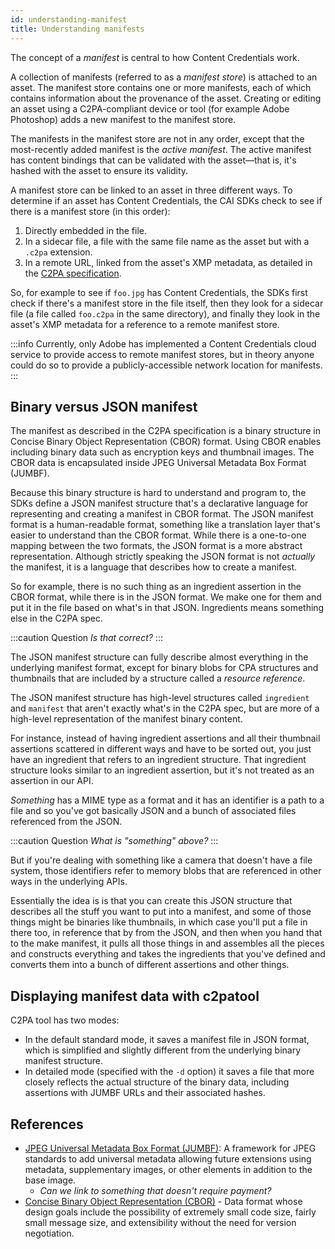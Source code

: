 ```yaml
---
id: understanding-manifest
title: Understanding manifests
---
```


The concept of a _manifest_ is central to how Content Credentials work.

A collection of manifests (referred to as a _manifest store_) is attached to an asset. The manifest store contains one or more manifests, each of which contains information about the provenance of the asset. Creating or editing an asset using a C2PA-compliant device or tool (for example Adobe Photoshop) adds a new manifest to the manifest store.

The manifests in the manifest store are not in any order, except that the most-recently added manifest is the _active manifest_. The active manifest has content bindings that can be validated with the asset&mdash;that is, it's hashed with the asset to ensure its validity.

A manifest store can be linked to an asset in three different ways. To determine if an asset has Content Credentials, the CAI SDKs check to see if there is a manifest store (in this order):

1. Directly embedded in the file.
1. In a sidecar file, a file with the same file name as the asset but with a `.c2pa` extension.
1. In a remote URL, linked from the asset's XMP metadata, as detailed in the [C2PA specification](https://c2pa.org/specifications/specifications/1.3/specs/C2PA_Specification.html#_embedding_a_reference_to_the_active_manifest).

So, for example to see if `foo.jpg` has Content Credentials, the SDKs first check if there's a manifest store in the file itself, then they look for a sidecar file (a file called `foo.c2pa` in the same directory), and finally they look in the asset's XMP metadata for a reference to a remote manifest store.

:::info
Currently, only Adobe has implemented a Content Credentials cloud service to provide access to remote manifest stores, but in theory anyone could do so to provide a publicly-accessible network location for manifests.
:::

## Binary versus JSON manifest

The manifest as described in the C2PA specification is a binary structure in Concise Binary Object Representation (CBOR) format. Using CBOR enables including binary data such as encryption keys and thumbnail images. The CBOR data is encapsulated inside JPEG Universal Metadata Box Format (JUMBF).

Because this binary structure is hard to understand and program to, the SDKs define a JSON manifest structure that's a declarative language for representing and creating a manifest in CBOR format. The JSON manifest format is a human-readable format, something like a translation layer that's easier to understand than the CBOR format. While there is a one-to-one mapping between the two formats, the JSON format is a more abstract representation. Although strictly speaking the JSON format is not _actually_ the manifest, it is a language that describes how to create a manifest.

So for example, there is no such thing as an ingredient assertion in the CBOR format, while there is in the JSON format. We make one for them and put it in the file based on what's in that JSON. Ingredients means something else in the C2PA spec.

:::caution Question
_Is that correct?_
:::

The JSON manifest structure can fully describe almost everything in the underlying manifest format, except for binary blobs for CPA structures and thumbnails that are included by a structure called a _resource reference_.

The JSON manifest structure has high-level structures called `ingredient` and `manifest` that aren't exactly what's in the C2PA spec, but are more of a high-level representation of the manifest binary content.

For instance, instead of having ingredient assertions and all their thumbnail assertions scattered in different ways and have to be sorted out, you just have an ingredient that refers to an ingredient structure. That ingredient structure looks similar to an ingredient assertion, but it's not treated as an assertion in our API.

_Something_ has a MIME type as a format and it has an identifier is a path to a file and so you've got basically JSON and a bunch of associated files referenced from the JSON.

:::caution Question
_What is "something" above?_
:::

But if you're dealing with something like a camera that doesn't have a file system, those identifiers refer to memory blobs that are referenced in other ways in the underlying APIs.

Essentially the idea is is that you can create this JSON structure that describes all the stuff you want to put into a manifest, and some of those things might be binaries like thumbnails, in which case you'll put a file in there too, in reference that by from the JSON, and then when you hand that to the make manifest, it pulls all those things in and assembles all the pieces and constructs everything and takes the ingredients that you've defined and converts them into a bunch of different assertions and other things.

## Displaying manifest data with c2patool

C2PA tool has two modes:

- In the default standard mode, it saves a manifest file in JSON format, which is simplified and slightly different from the underlying binary manifest structure.
- In detailed mode (specified with the `-d` option) it saves a file that more closely reflects the actual structure of the binary data, including assertions with JUMBF URLs and their associated hashes.

## References

- [JPEG Universal Metadata Box Format (JUMBF)](https://www.iso.org/standard/84635.html): A framework for JPEG standards to add universal metadata allowing future extensions using metadata, supplementary images, or other elements in addition to the base image.
  - _Can we link to something that doesn't require payment?_
- [Concise Binary Object Representation (CBOR)](https://cbor.io/) - Data format whose design goals include the possibility of extremely small code size, fairly small message size, and extensibility without the need for version negotiation.
